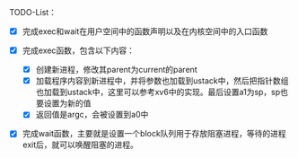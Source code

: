 TODO-List：
- [x] 完成exec和wait在用户空间中的函数声明以及在内核空间中的入口函数
- [x] 完成exec函数，包含以下内容：
	- [x] 创建新进程，修改其parent为current的parent
	- [x] 加载程序内容到新进程中，并将参数也加载到ustack中，然后把指针数组也加载到ustack中，这里可以参考xv6中的实现。最后设置a1为sp，sp也要设置为新的值
	- [x] 返回值是argc，会被设置到a0中
- [x] 完成wait函数，主要就是设置一个block队列用于存放阻塞进程，等待的进程exit后，就可以唤醒阻塞的进程。

